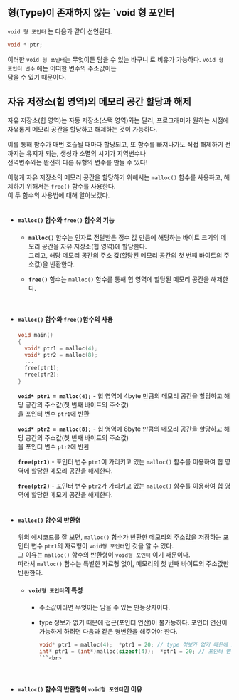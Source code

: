 ## 형(Type)이 존재하지 않는 `void 형 포인터
`void 형 포인터` 는 다음과 같이 선언된다.<br>
```c
void * ptr;
```
이러한 `void 형 포인터`는 무엇이든 담을 수 있는 바구니 로 비유가 가능하다. `void 형 포인터 변수` 에는 어떠한 변수의 주소값이든 <br>
담을 수 있기 때문이다.<br>




## 자유 저장소(힙 영역)의 메모리 공간 할당과 해제
자유 저장소(힙 영역)는 자동 저장소(스택 영역)와는 달리, 프로그래머가 원하는 시점에 자유롭게 메모리 공간을 할당하고 해제하는 것이 가능하다.<br>

이를 통해 함수가 매번 호출될 때마다 할당되고, 또 함수를 빠져나가도 직접 해제하기 전 까지는 유지가 되는, 생성과 소멸의 시기가 지역변수나 <br>
전역변수와는 완전히 다른 유형의 변수를 만들 수 있다!<br>

이렇게 자유 저장소의 메모리 공간을 할당하기 위해서는 `malloc()` 함수를 사용하고, 해제하기 위해서는 `free()` 함수를 사용한다.<br>
이 두 함수의 사용법에 대해 알아보겠다.<br><br>

- #### `malloc()` 함수와 `free()` 함수의 기능
  - **`malloc()`** 함수는 인자로 전달받은 정수 값 만큼에 해당하는 바이트 크기의 메모리 공간을 자유 저장소(힙 영역)에 할당한다.<br>
    그리고, 해당 메모리 공간의 주소 값(할당된 메모리 공간의 첫 번째 바이트의 주소값)을 반환한다.<br>
  
  - **`free()`** 함수는 `malloc()` 함수를 통해 힙 영역에 할당된 메모리 공간을 해제한다.<br>
<br>

- #### `malloc()` 함수와 `free()`함수의 사용
  ```c
  void main()
  {
    void* ptr1 = malloc(4);
    void* ptr2 = malloc(8);  
    ...
    free(ptr1);
    free(ptr2);
  }
  ```
  **`void* ptr1 = malloc(4);`** - 힙 영역에 4byte 만큼의 메모리 공간을 할당하고 해당 공간의 주소값(첫 번째 바이트의 주소값)<br>
  을 포인터 변수 `ptr1`에 반환<br>
  
  **`void* ptr2 = malloc(8);`** - 힙 영역에 8byte 만큼의 메모리 공간을 할당하고 해당 공간의 주소값(첫 번째 바이트의 주소값)<br>
  을 포인터 변수 `ptr2`에 반환<br>
  
  **`free(ptr1)`** - 포인터 변수 `ptr1`이 가리키고 있는 `malloc()` 함수를 이용하여 힙 영역에 할당한 메모리 공간을 해제한다.<br>
  
  **`free(ptr2)`** - 포인터 변수 `ptr2`가 가리키고 있는 `malloc()` 함수를 이용하여 힙 영역에 할당한 메모기 공간을 해제한다.<br><br>
  
- #### `malloc()` 함수의 반환형
  위의 예시코드를 잘 보면, `malloc()` 함수가 반환한 메모리의 주소값을 저장하는 포인터 변수 `ptr1`의 자료형이 `void형 포인터`인 것을 알 수 있다.<br>
  그 이유는 `malloc()` 함수의 반환형이 `void형 포인터` 이기 때문이다.<br>
  따라서 `malloc()` 함수는 특별한 자료형 없이, 메모리의 첫 번째 바이트의 주소값만 반환한다.<br>
  
  - #### `void형 포인터`의 특성
    - 주소값이라면 무엇이든 담을 수 있는 만능상자이다.
    - type 정보가 없기 때문에 접근(포인터 연산)이 불가능하다. 포인터 연산이 가능하게 하려면 다음과 같은 형변환을 해주어야 한다.<br>
    
      ```c
      void* ptr1 = malloc(4);  *ptr1 = 20; // type 정보가 없기 때문에 포인터 연산 불가능
      int* ptr1 = (int*)malloc(sizeof(4));  *ptr1 = 20; // 포인터 연산 가능
      ```<br>
<br>

- #### `malloc()` 함수의 반환형이 `void형 포인터`인 이유

